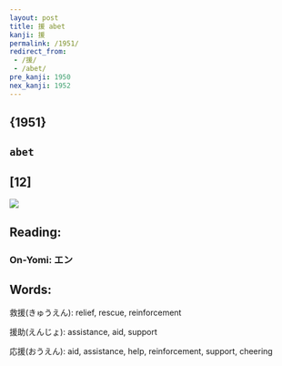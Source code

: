 ```yaml
---
layout: post
title: 援 abet
kanji: 援
permalink: /1951/
redirect_from:
 - /援/
 - /abet/
pre_kanji: 1950
nex_kanji: 1952
---
```


## {1951}

## `abet`

## [12]

<div class="stroke"><img src="E68FB4.png" /></div>

## Reading:

### On-Yomi: エン

## Words:

救援(きゅうえん): relief, rescue, reinforcement

援助(えんじょ): assistance, aid, support

応援(おうえん): aid, assistance, help, reinforcement, support, cheering
